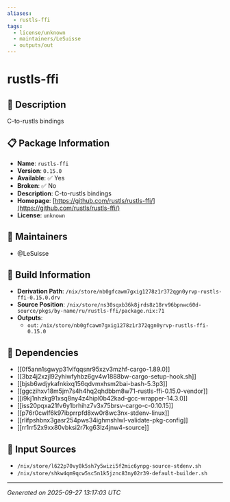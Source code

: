 ```yaml
---
aliases:
  - rustls-ffi
tags:
  - license/unknown
  - maintainers/LeSuisse
  - outputs/out
---
```


# rustls-ffi

## 📝 Description

C-to-rustls bindings

## 📋 Package Information

- **Name**: `rustls-ffi`
- **Version**: `0.15.0`
- **Available**: ✅ Yes
- **Broken**: ✅ No
- **Description**: C-to-rustls bindings
- **Homepage**: [https://github.com/rustls/rustls-ffi/](https://github.com/rustls/rustls-ffi/)
- **License**: `unknown`
## 👥 Maintainers

- @LeSuisse


## 🔧 Build Information

- **Derivation Path**: `/nix/store/nb0gfcawm7gxig1278z1r372qgn0yrvp-rustls-ffi-0.15.0.drv`
- **Source Position**: `/nix/store/ns30sqxb36k8jrds8z18rv96bpnwc60d-source/pkgs/by-name/ru/rustls-ffi/package.nix:71`
- **Outputs**:
  - `out`:  `/nix/store/nb0gfcawm7gxig1278z1r372qgn0yrvp-rustls-ffi-0.15.0`

## 🔗 Dependencies

- [[0f5ann1sgwyp31vlfqqsnr95xzv3mzhf-cargo-1.89.0]]
- [[3bz4j2xzjl92yhiwfyhbz6gv4w1888bw-cargo-setup-hook.sh]]
- [[bjsb6wdjykafnkixq156qdvmxhsm2bai-bash-5.3p3]]
- [[ggczihxv18m5jm7s4h4hq2qhdbbm8w71-rustls-ffi-0.15.0-vendor]]
- [[i9kj1nhzkg91xsq8ny4z4hipl0b42kad-gcc-wrapper-14.3.0]]
- [[iss20pqxa21fv6y1brhihz7v3x75brsv-cargo-c-0.10.15]]
- [[p76r0cwlf6k97ibprrpfd8xw0r8wc3nx-stdenv-linux]]
- [[rlifpshbnx3gasr254pws34ighmshlwl-validate-pkg-config]]
- [[rr1rr52x9xx80vbksi2r7kg63lz4jnw4-source]]

## 📁 Input Sources

- `/nix/store/l622p70vy8k5sh7y5wizi5f2mic6ynpg-source-stdenv.sh`
- `/nix/store/shkw4qm9qcw5sc5n1k5jznc83ny02r39-default-builder.sh`

---
*Generated on 2025-09-27 13:17:03 UTC*
